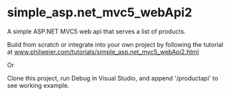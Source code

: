 # simple_asp.net_mvc5_webApi2
A simple ASP.NET MVC5 web api that serves a list of products.

Build from scratch or integrate into your own project by following the tutorial at www.philweier.com/tutorials/simple_asp.net_mvc5_webApi2.html

Or

Clone this project, run Debug in Visual Studio, and append '/productapi' to see working example.
